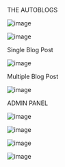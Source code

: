 THE AUTOBLOGS

![image](https://github.com/user-attachments/assets/ebb848d7-2c16-4dfa-92c5-6c5cffbdb431)

![image](https://github.com/user-attachments/assets/d0cf59cc-631d-47b7-9bcc-5874f7bf80f8)

Single Blog Post

![image](https://github.com/user-attachments/assets/2a59dc15-dd20-458a-8c75-203c567a0cfa)

Multiple Blog Post

![image](https://github.com/user-attachments/assets/baa5d8e2-28d6-4ce2-928f-e61c9be5ee9e)

ADMIN PANEL

![image](https://github.com/user-attachments/assets/bd448c4e-ad3f-4b9d-ad31-3ec4c794a54e)

![image](https://github.com/user-attachments/assets/90a1e76e-0dfc-4a53-bf81-76bdda024333)

![image](https://github.com/user-attachments/assets/a02110f0-cec9-4138-afa3-009151939da0)

![image](https://github.com/user-attachments/assets/14d3cd4f-108f-463f-89b1-b6af9fe790b2)





